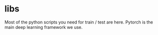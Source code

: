 # libs

Most of the python scripts you need for train / test are here. Pytorch is the main deep learning framework we use.